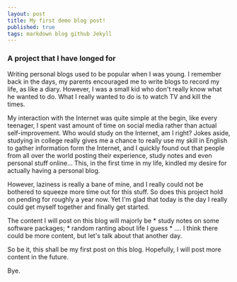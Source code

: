 ```yaml
---
layout: post
title: My first demo blog post!
published: true
tags: markdown blog github Jekyll
---
```


### A project that I have longed for

Writing personal blogs used to be popular when I was young. I remember back in
the days, my parents encouraged me to write blogs to record my life, as like a
diary. However, I was a small kid who don't really know what he wanted to do. 
What I really wanted to do is to watch TV and kill the times.

My interaction with the Internet was quite simple at the begin, like every
teenager, I spent vast amount of time on social media rather than actual 
self-improvement. Who would study on the Internet, am I right? Jokes aside,
studying in college really gives me a chance to really use my skill in English
to gather information form the Internet, and I quickly found out that people
from all over the world posting their experience, study notes and even personal
stuff online... This, in the first time in my life, kindled my desire for
actually having a personal blog.

However, laziness is really a bane of mine, and I really could not be bothered
to squeeze more time out for this stuff. So does this project hold on pending
for roughly a year now. Yet I'm glad that today is the day I really could get 
myself together and finally get started.

The content I will post on this blog will majorly be 
    * study notes on some software packages;
    * random ranting about life I guess
    * ....
I think there could be more content, but let's talk about that another day.

So be it, this shall be my first post on this blog. Hopefully, I will post more
content in the future. 

Bye.


